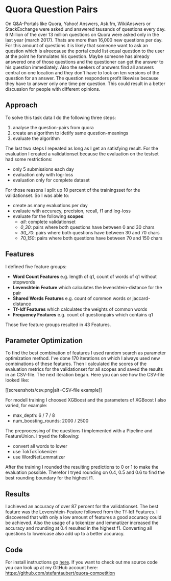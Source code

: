 # Quora Question Pairs

On Q&A-Portals like Quora, Yahoo! Answers, Ask.fm, WikiAnswers or StackExchange were asked und answered tausands of questions every day. 6 Million of the over 13 million questions on Quora were asked only in the last year (march 2017). Thats are more than 16,000 new questions per day. For this amount of questions it is likely that someone want to ask an question which is alreecause the portal could list equal question to the user at the point he formulates his question. Maybe someone has already answered one of those questions and the questioner can get the answer to his question immediately. Also the seekers of answers find all answers central on one location and they don't have to look on ten versions of the question for an answer. The question responders profit likewise because they have to answer only one time per question. This could result in a better discussion for people with different opinions.

## Approach
To solve this task data I do the following three steps:
1. analyse the question-pairs from quora
2. create an algorithm to idetify same question-meanings
3. evaluate the algorithm

The last two steps I repeated as long as I get an satisfying result. For the evaluation I created a validationset because the evaluation on the testset had some restrictions:
- only 5 submissions each day 
- evaluation only with log-loss
- evaluation only for complete dataset

For those reasons I split up 10 percent of the trainingsset for the validationset. So I was able to:
- create as many evaluations per day
- evaluate with accuracy, precision, recall, f1 and log-loss
- evaluate for the following **scopes**:
	- *all*: complete validationset
	- *0_30*: pairs where both questions have between 0 and 30 chars
	- *30_70*: pairs where both questions have between 30 and 70 chars
	- *70_150*: pairs where both questions have between 70 and 150 chars

## Features
I defined five feature groups:
- **Word Count Features** e.g. length of q1, count of words of q1 without stopwords
- **Levenshtein Feature** which calculates the levenshtein-distance for the pair
- **Shared Words Features** e.g. count of common words or jaccard-distance
- **Tf-Idf Features** which calculates the weights of common words
- **Frequency Features** e.g. count of questionpairs which contains q1

Those five feature groups resulted in 43 Features.

## Parameter Optimization
To find the best combination of features I used random search as parameter optimization method. I've done 170 iterations on which I always used new combinations of these features. Then I calculated the scores of the evaluation metrics for the validationset for all scopes and saved the results in an CSV-file. The next iteration began. Here you can see how the CSV-file looked like:

[[screenshots/csv.png|alt=CSV-file example]]

For modell training I choosed XGBoost and the parameters of XGBoost I also varied, for example:
- max_depth: 6 / 7 / 8
- num_boosting_rounds: 2000 / 2500

The preprocessing of the questions I implemented with a Pipeline and FeatureUnion. I tryed the following:
- convert all words to lower
- use TokTokTokenizer
- use WordNetLemmatizer

After the training I rounded the resulting predictions to 0 or 1 to make the evaluation possible. Therefor I tryed rounding on 0.4, 0.5 and 0.6 to find the best rounding boundary for the highest f1.

## Results
I achieved an accuracy of over 87 percent for the validationset. The best feature was the Levenshtein-Feature followed from the Tf-Idf Features. I discovered that with only a low amount of features a good accuracy could be achieved.
Also the usage of a tokenizer and lemmatizer increased the accuracy and rounding at 0.4 resulted in the highest f1. Converting all questions to lowercase also add up to a better accuracy.

## Code
For install instructions go [here](https://github.com/stefantaubert/quora-competition/tree/master/src).
If you want to check out me source code you can look up at my GitHub account here: https://github.com/stefantaubert/quora-competition
